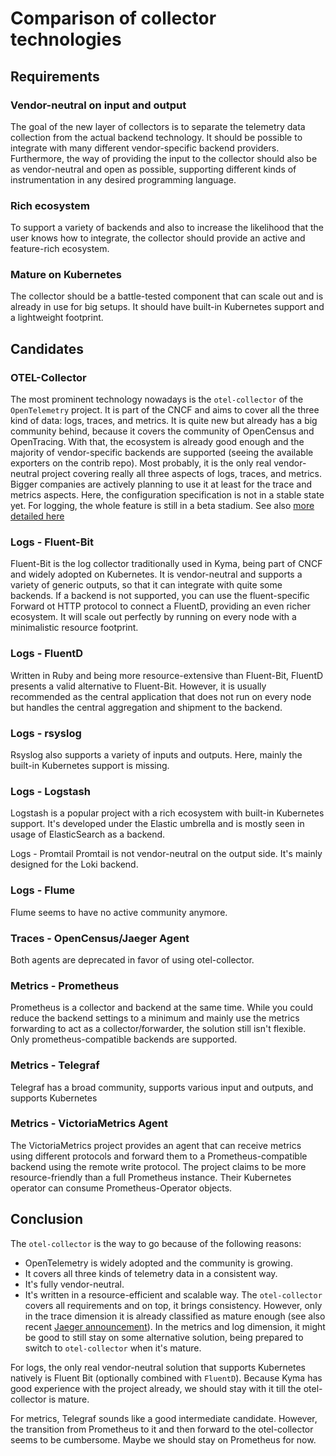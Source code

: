 # Comparison of collector technologies

## Requirements

### Vendor-neutral on input and output
The goal of the new layer of collectors is to separate the telemetry data collection from the actual backend technology. It should be possible to integrate with many different vendor-specific backend providers. Furthermore, the way of providing the input to the collector should also be as vendor-neutral and open as possible, supporting different kinds of instrumentation in any desired programming language.

### Rich ecosystem
To support a variety of backends and also to increase the likelihood that the user knows how to integrate, the collector should provide an active and feature-rich ecosystem.

### Mature on Kubernetes
The collector should be a battle-tested component that can scale out and is already in use for big setups. It should have built-in Kubernetes support and a lightweight footprint.

## Candidates

### OTEL-Collector
The most prominent technology nowadays is the `otel-collector` of the `OpenTelemetry` project. It is part of the CNCF and aims to cover all the three kind of data: logs, traces, and metrics.
It is quite new but already has a big community behind, because it covers the community of OpenCensus and OpenTracing. With that, the ecosystem is already good enough and the majority of vendor-specific backends are supported (seeing the available exporters on the contrib repo).
Most probably, it is the only real vendor-neutral project covering really all three aspects of logs, traces, and metrics.
Bigger companies are actively planning to use it at least for the trace and metrics aspects. Here, the configuration specification is not in a stable state yet. For logging, the whole feature is still in a beta stadium.
See also [more detailed here](../opentelemetry/README.md)

### Logs - Fluent-Bit
Fluent-Bit is the log collector traditionally used in Kyma, being part of CNCF and widely adopted on Kubernetes. It is vendor-neutral and supports a variety of generic outputs, so that it can integrate with quite some backends. If a backend is not supported, you can use the fluent-specific Forward ot HTTP protocol to connect a FluentD, providing an even richer ecosystem. It will scale out perfectly by running on every node with a minimalistic resource footprint.

### Logs - FluentD
Written in Ruby and being more resource-extensive than Fluent-Bit, FluentD presents a valid alternative to Fluent-Bit. However, it is usually recommended as the central application that does not run on every node but handles the central aggregation and shipment to the backend.

### Logs - rsyslog
Rsyslog also supports a variety of inputs and outputs. Here, mainly the built-in Kubernetes support is missing.

### Logs - Logstash
Logstash is a popular project with a rich ecosystem with built-in Kubernetes support. It's developed under the Elastic umbrella and is mostly seen in usage of ElasticSearch as a backend.

Logs - Promtail
Promtail is not vendor-neutral on the output side. It's mainly designed for the Loki backend.

### Logs - Flume
Flume seems to have no active community anymore.

### Traces - OpenCensus/Jaeger Agent
Both agents are deprecated in favor of using otel-collector.

### Metrics - Prometheus
Prometheus is a collector and backend at the same time. While you could reduce the backend settings to a minimum and mainly use the metrics forwarding to act as a collector/forwarder, the solution still isn't flexible. Only prometheus-compatible backends are supported.

### Metrics - Telegraf
Telegraf has a broad community, supports various input and outputs, and supports Kubernetes

### Metrics - VictoriaMetrics Agent
The VictoriaMetrics project provides an agent that can receive metrics using different protocols and forward them to a Prometheus-compatible backend using the remote write protocol. The project claims to be more resource-friendly than a full Prometheus instance. Their Kubernetes operator can consume Prometheus-Operator objects. 
## Conclusion

The `otel-collector` is the way to go because of the following reasons:
- OpenTelemetry is widely adopted and the community is growing.
- It covers all three kinds of telemetry data in a consistent way.
- It's fully vendor-neutral. 
- It's written in a resource-efficient and scalable way.
The `otel-collector` covers all requirements and on top, it brings consistency.
However, only in the trace dimension it is already classified as mature enough (see also recent [Jaeger announcement](https://www.jaegertracing.io/docs/1.21/opentelemetry/)). In the metrics and log dimension, it might be good to still stay on some alternative solution, being prepared to switch to `otel-collector` when it's mature.

For logs, the only real vendor-neutral solution that supports Kubernetes natively is Fluent Bit (optionally combined with `FluentD`). Because Kyma has good experience with the project already, we should stay with it till the otel-collector is mature.

For metrics, Telegraf sounds like a good intermediate candidate. However, the transition from Prometheus to it and then forward to the otel-collector seems to be cumbersome. Maybe we should stay on Prometheus for now.